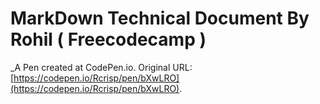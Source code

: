 # MarkDown Technical Document By Rohil ( Freecodecamp )
 _A Pen created at CodePen.io. Original URL: [https://codepen.io/Rcrisp/pen/bXwLRO](https://codepen.io/Rcrisp/pen/bXwLRO).

 